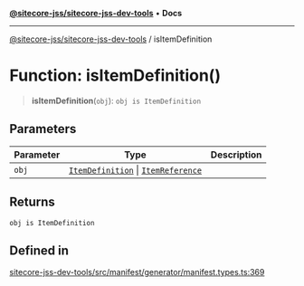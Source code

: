 [**@sitecore-jss/sitecore-jss-dev-tools**](../README.md) • **Docs**

***

[@sitecore-jss/sitecore-jss-dev-tools](../README.md) / isItemDefinition

# Function: isItemDefinition()

> **isItemDefinition**(`obj`): `obj is ItemDefinition`

## Parameters

| Parameter | Type | Description |
| ------ | ------ | ------ |
| `obj` | [`ItemDefinition`](../interfaces/ItemDefinition.md) \| [`ItemReference`](../interfaces/ItemReference.md) |  |

## Returns

`obj is ItemDefinition`

## Defined in

[sitecore-jss-dev-tools/src/manifest/generator/manifest.types.ts:369](https://github.com/Sitecore/jss/blob/5454a428df58963ed2d13614972a821a22191cb6/packages/sitecore-jss-dev-tools/src/manifest/generator/manifest.types.ts#L369)
